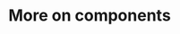 <!--
/**
 * @name            More...
 * @namespace       doc.components
 * @type            Markdown
 * @platform        md
 * @status          stable
 * @menu            Documentation / Components           /doc/components/more
 *
 * @since           2.0.0
 * @author    Olivier Bossel <olivier.bossel@gmail.com> (https://olivierbossel.com)
 */
-->

<!-- image -->

<!-- header -->
##### 



# More on components


